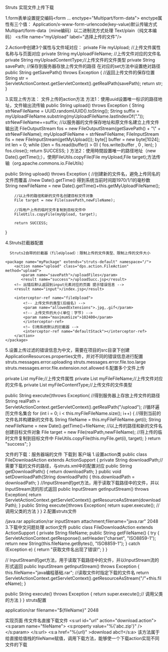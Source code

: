 ﻿Struts 实现文件上传下载


1.form表单设置提交编码<form ... enctype="Multipart/form-data"></form>
  enctype属性有三个值：
			Application/x-www-form-urlencode(key-value)默认传输方式
			Multipart/form-data（mine编码）以二进制流方式处理
			Text/plain（纯文本编码）
<s:file name=“myUpload" label="选择上传的文件"/>




2.Action中创建3个属性与文件域对应：
private File myUpload; //上传文件属性 名称与与页面对应
private String myUploadFileName; //上传文件对应的文件名 
private String myUploadContentType;//上传文件的文件类型
private String savePath;  //保存到服务器存放上传文件的路径  在对应的set方法中设置绝对路径
public String getSavePath() throws Exception 
{  //返回上传文件的保存位置
	String  str = ServletActionContext.getServletContext().getRealPath(savePath);
	return str;
}

										
3.实现上传方法： 		文件上传的action方法 
	方法1：使用uuid设置唯一标识的路径地址，文件输出流传输
public String upload() throws Exception {
		String strNewFileName = UUID.randomUUID().toString();
		String suffix = myUploadFileName.substring(myUploadFileName.lastIndexOf("."));
		strNewFileName+=suffix;
		//以服务器的文件保存地址和原文件名建立上传文件输出流
		FileOutputStream fos = new FileOutputStream(getSavePath()
			+ "\\" + strNewFileName);
		myUploadFileName = strNewFileName;
		FileInputStream fis = new FileInputStream(getMyUpload());
		byte[] buffer = new byte[1024];
		int len = 0;
		while ((len = fis.read(buffer)) > 0)
		{
			fos.write(buffer , 0 , len);
		}
		fos.close();
		return SUCCESS;
}
	方法2：使用時間設置唯一的路径地址（new Date().getTime();），使用FileUtils.copyFile(File myUpload,File target);方法传输（org.apache.commons.io.FileUtils）
	
public String upload() throws Exception {
		//创建新的文件名，避免上传同名的文件而覆盖
		//new Date().getTime() 得到系统当前时间距1970/1/1的毫秒数
		String newFileName = new Date().getTime()+this.getMyUploadFileName();

		//以上传的路径和新的文件名创建目标文件对象
		File target = new File(savePath,newFileName);

		//将用户上传的临时文件复制到目标文件中
		FileUtils.copyFile(myUpload, target);

		return SUCCESS;
}

 								
4.Struts拦截器配置

      Struts2自带的拦截器（fileUpload）：限制上传的文件类型、限制上传的文件大小 
<struts>
	<!-- 全局过滤上传文件的最大值 -->
   	 <constant name="struts.multipart.maxSize" value="500000000"></constant>
	<!-- 指定文件上传错误消息对应的资源文件 -->
	<constant name="struts.custom.i18n.resources”  value="ApplicationResources"></constant>

	<package name="myPackage" extends="struts-default" namespace="/">
	    <action name="upload" class="dps.action.FileAction" method="upload">
	       <param name="savePath">/uploadFiles</param>
	       <result name="success">/uploadSucc.jsp</result>
		<!– 出错后默认返回到input元素对应的页面 提示错误信息 -->
		<result name="input">/index.jsp</result>

		<interceptor-ref name="fileUpload">
			<!-- 上传文件的类型(后缀名) -->
			<param name="allowedExtensions">.jpg,.gif</param>
			<!-- 上传文件的大小(单位：字节) -->
			<param name="maximumSize">102400</param>
			</interceptor-ref>
			<!– 引用系统默认的拦截器 -->
			<interceptor-ref name="defaultStack"></interceptor-ref>
	    </action>
	</package>
</struts>
5.设置上传过滤的错误信息为中文，需要在项目的src目录下创建ApplicationResources.properties文件，并对不同的错误信息进行配置
struts.messages.error.uploading
struts.messages.error.file.too.large
struts.messages.error.file.extension.not.allowed
6.配置多个文件上传

private List<File> myFile;//上传文件属性
private List<String> myFileFileName;//上传文件对应的文件名 
private List<String> myFileContentType;//上传文件的文件类型

public String execute()throws Exception{
	//得到服务器上存放上传文件的路径
	String realPath = ServletActionContext.getServletContext().getRealPath("/upload");
	//循环遍历文件名集合
	for (int i = 0; i < this.myFileFileName.size(); i++) {
	//得到当前的文件名并构建新的文件名
	String fileName = this.myFileFileName.get(i);
	String newFileName = new Date().getTime()+fileName;
	//以上传的路径和新的文件名创建目标文件对象
	File target = new File(realPath,newFileName);
	//将上传的临时文件复制到目标文件中
	FileUtils.copyFile(this.myFile.get(i), target);
        }
        return "success";
}

文件的下载：服务器端的文件 下载到  客户端
1.设置action类
public class FileDownloadAction extends ActionSupport {
private String downloadPath;//需要下载的文件的路径，与struts.xml中的配置对应
public String getDownloadPath() {
	return downloadPath;
}
public void setDownloadPath(String downloadPath) {
	this.downloadPath = downloadPath;
}
//InputStream的get方法，用于读取下载路径中的文件，并以InputStream流的形式返回
public InputStream getInputStream() throws Exception{
	return ServletActionContext.getServletContext().getResourceAsStream(downloadPath);
}
public String execute()throws Exception{
	return super.execute(); //调用父类的方法
}
}
2.配置struts文件
<action name="download" class="**">
<!-- 指定action中的属性downloadPath的值，即下载文件的路径 -->
<param name="downloadPath">/java.rar</param>
<!-- success结果为stream(流)的类型 -->
<result name="success" type="stream">
<!-- 设置下载的文件的类型 -->
<param name="contentType">application/rar</param>
<!--默认就是 inputStream，它将会指示 StreamResult 通过 inputName 属性值的 getter 方法, 比如这里就是 getInputStream() 来获取下载文件的内容，意味着你的 Action 要有这个方法，默认为inputStream -->
<param name="inputName">inputStream</param>
<!-- 设置下载提示框中提示的下载的文件名 ，该提示框默认为 inline(在线打开)，设置为 attachment 将会告诉浏览器下载该文件-->
<param name="contentDisposition">attachment;filename="java.rar"</param>
<!-- 指定下载的缓冲区的大小 -->
<param name="bufferSize">2048</param>
</result>
</action>
3.下载中文问题处理
action文件
public class FileDownloadAction extends ActionSupport {
private String fileName;
public String getFileName() {
try {
	ServletActionContext.getResponse().setHeader("charset", "ISO8859-1");
	return new String(this.fileName.getBytes(), "ISO8859-1");
} catch (Exception e) {
	return "获取文件名出现了错误!";
}
}

// InputStream的get方法，用于读取下载路径中的文件，并以InputStream流的形式返回
public InputStream getInputStream() throws Exception {
this.fileName="java编程基础.rar";  //读取文件时指定下载的文件名
        return 	ServletActionContext.getServletContext().getResourceAsStream("/"+this.fileName);
}

public String execute() throws Exception {
	return super.execute();// 调用父类的方法
}
}
struts配置
<action name="download" class="**">
<!-- success结果为stream(流)的类型 -->
<result name="success" type="stream">
<!-- 设置下载的文件的类型 -->
<param name="contentType">application/rar</param>
<!-- 设置下载提示框中提示的下载的文件名为action中的fileName的属性值，自动调用属性的get方法-->
<param name="contentDisposition">filename="${fileName}"</param> 
<!-- 指定缓冲区的大小 -->
<param name="bufferSize">2048</param>
</result>
</action>

实现页面 传文件名直接下载文件
	<s:url id="url" action="download.action">
			<s:param name="fileName">
				<s:property value="%{'abc.zip'}" />
			</s:param>
		</s:url>
<s:a href="%{url}"  >download abc!!</s:a>
该方法属于给直接给值栈的fileName赋值，调用下载方法，能够使一个下载action实现不同文件的下载
